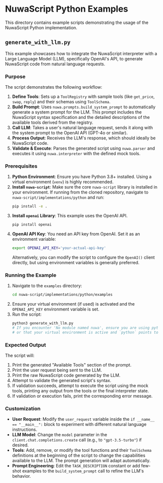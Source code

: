 # NuwaScript Python Examples

This directory contains example scripts demonstrating the usage of the NuwaScript Python implementation.

## `generate_with_llm.py`

This example showcases how to integrate the NuwaScript interpreter with a Large Language Model (LLM), specifically OpenAI's API, to generate NuwaScript code from natural language requests.

### Purpose

The script demonstrates the following workflow:

1.  **Define Tools**: Sets up a `ToolRegistry` with sample tools (like `get_price`, `swap`, `reply`) and their schemas using `ToolSchema`.
2.  **Build Prompt**: Uses `nuwa.prompts.build_system_prompt` to automatically generate a system prompt for the LLM. This prompt includes the NuwaScript syntax specification and the detailed descriptions of the available tools derived from the registry.
3.  **Call LLM**: Takes a user's natural language request, sends it along with the system prompt to the OpenAI API (GPT-4o or similar).
4.  **Process Output**: Receives the LLM's response, which should ideally be NuwaScript code.
5.  **Validate & Execute**: Parses the generated script using `nuwa.parser` and executes it using `nuwa.interpreter` with the defined mock tools.

### Prerequisites

1.  **Python Environment**: Ensure you have Python 3.8+ installed. Using a virtual environment (`venv`) is highly recommended.
2.  **Install `nuwa-script`**: Make sure the core `nuwa-script` library is installed in your environment. If running from the cloned repository, navigate to `nuwa-script/implementations/python` and run:
    ```bash
    pip install -e .
    ```
3.  **Install `openai` Library**: This example uses the OpenAI API.
    ```bash
    pip install openai
    ```
4.  **OpenAI API Key**: You need an API key from OpenAI. Set it as an environment variable:
    ```bash
    export OPENAI_API_KEY='your-actual-api-key'
    ```
    Alternatively, you can modify the script to configure the `OpenAI()` client directly, but using environment variables is generally preferred.

### Running the Example

1.  Navigate to the `examples` directory:
    ```bash
    cd nuwa-script/implementations/python/examples
    ```
2.  Ensure your virtual environment (if used) is activated and the `OPENAI_API_KEY` environment variable is set.
3.  Run the script:
    ```bash
    python3 generate_with_llm.py
    # If you encounter 'No module named nuwa', ensure you are using python3
    # or that your virtual environment is active and `python` points to the correct interpreter.
    ```

### Expected Output

The script will:

1.  Print the generated "Available Tools" section of the prompt.
2.  Print the user request being sent to the LLM.
3.  Print the raw NuwaScript code generated by the LLM.
4.  Attempt to validate the generated script's syntax.
5.  If validation succeeds, attempt to execute the script using the mock tools, printing any output from the tools or the final interpreter state.
6.  If validation or execution fails, print the corresponding error message.

### Customization

*   **User Request**: Modify the `user_request` variable inside the `if __name__ == "__main__":` block to experiment with different natural language instructions.
*   **LLM Model**: Change the `model` parameter in the `client.chat.completions.create` call (e.g., to `"gpt-3.5-turbo"`) if desired.
*   **Tools**: Add, remove, or modify the tool functions and their `ToolSchema` definitions at the beginning of the script to change the capabilities available to the LLM. The prompt generation will adapt automatically.
*   **Prompt Engineering**: Edit the `TASK_DESCRIPTION` constant or add few-shot examples to the `build_system_prompt` call to refine the LLM's behavior.
